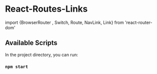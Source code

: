 # React-Routes-Links

import {BrowserRouter , Switch, Route, NavLink, Link} from 'react-router-dom'

## Available Scripts

In the project directory, you can run:

### `npm start`
